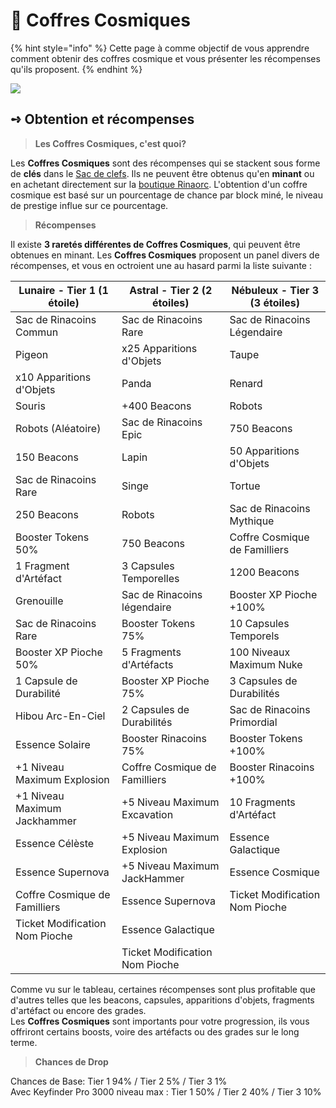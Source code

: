 # 🎰 Coffres Cosmiques

{% hint style="info" %}
Cette page à comme objectif de vous apprendre comment obtenir des coffres cosmique et vous présenter les récompenses qu'ils proposent.
{% endhint %}

![](../ressources/coffre\_cosmique2.png)

## **➺** Obtention et récompenses

> **Les Coffres Cosmiques, c'est quoi?**

Les **Coffres Cosmiques** sont des récompenses qui se stackent sous forme de **clés** dans le [Sac de clefs](../tools/key_bag.md). Ils ne peuvent être obtenus qu'en **minant** ou en achetant directement sur la [boutique Rinaorc](https://store.rinaorc.com/). L'obtention d'un coffre cosmique est basé sur un pourcentage de chance par block miné, le niveau de prestige influe sur ce pourcentage.

> **Récompenses**

Il existe **3 raretés différentes de Coffres Cosmiques**, qui peuvent être obtenues en minant. Les **Coffres Cosmiques** proposent un panel divers de récompenses, et vous en octroient une au hasard parmi la liste suivante :

| Lunaire - Tier 1 (1 étoile)    | Astral - Tier 2 (2 étoiles)    | Nébuleux - Tier 3 (3 étoiles)  |
|--------------------------------|--------------------------------|--------------------------------|
| Sac de Rinacoins Commun        | Sac de Rinacoins Rare          | Sac de Rinacoins Légendaire    |
| Pigeon                         | x25 Apparitions d'Objets       | Taupe                          |
| x10 Apparitions d'Objets       | Panda                          | Renard                         |
| Souris                         | +400 Beacons                   | Robots                         |
| Robots (Aléatoire)             | Sac de Rinacoins Epic          | 750 Beacons                    |
| 150 Beacons                    | Lapin                          | 50 Apparitions d'Objets        |
| Sac de Rinacoins Rare          | Singe                          | Tortue                         |
| 250 Beacons                    | Robots                         | Sac de Rinacoins Mythique      |
| Booster Tokens 50%             | 750 Beacons                    | Coffre Cosmique de Familliers  |
| 1 Fragment d'Artéfact          | 3 Capsules Temporelles         | 1200 Beacons                   |
| Grenouille                     | Sac de Rinacoins légendaire    | Booster XP Pioche +100%        |
| Sac de Rinacoins Rare          | Booster Tokens 75%             | 10 Capsules Temporels          |
| Booster XP Pioche 50%          | 5 Fragments d'Artéfacts        | 100 Niveaux Maximum Nuke       |
| 1 Capsule de Durabilité        | Booster XP Pioche 75%          | 3 Capsules de Durabilités      |
| Hibou Arc-En-Ciel              | 2 Capsules de Durabilités      | Sac de Rinacoins Primordial    |
| Essence Solaire                | Booster Rinacoins 75%          | Booster Tokens +100%           |
| +1 Niveau Maximum Explosion    | Coffre Cosmique de Familliers  | Booster Rinacoins +100%        |
| +1 Niveau Maximum Jackhammer   | +5 Niveau Maximum Excavation   | 10 Fragments d'Artéfact        |
| Essence Célèste                | +5 Niveau Maximum Explosion    | Essence Galactique             |
| Essence Supernova              | +5 Niveau Maximum JackHammer   | Essence Cosmique               |
| Coffre Cosmique de Familliers  | Essence Supernova              | Ticket Modification Nom Pioche |
| Ticket Modification Nom Pioche | Essence Galactique             |                                |
|                                | Ticket Modification Nom Pioche |                                |

Comme vu sur le tableau, certaines récompenses sont plus profitable que d'autres telles que les beacons, capsules, apparitions d'objets, fragments d'artéfact ou encore des grades.\
Les **Coffres Cosmiques** sont importants pour votre progression, ils vous offriront certains boosts, voire des artéfacts ou des grades sur le long terme.

> **Chances de Drop**

Chances de Base: Tier 1 94% / Tier 2 5% / Tier 3 1%    
Avec Keyfinder Pro 3000 niveau max : Tier 1 50% / Tier 2 40% / Tier 3 10%
